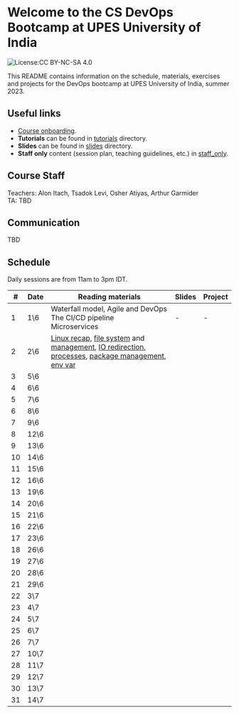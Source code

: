 # Welcome to the CS DevOps Bootcamp at UPES University of India

![License:CC BY-NC-SA 4.0](https://img.shields.io/badge/License-CC%20BY--NC--SA%204.0-lightgrey.svg)

This README contains information on the schedule, materials, exercises and projects for the DevOps bootcamp at UPES University of India, summer 2023.

## Useful links

- [Course onboarding](onboarding.md).
- **Tutorials** can be found in [tutorials](tutorials) directory.
- **Slides** can be found in [slides](slides) directory.
- **Staff only** content (session plan, teaching guidelines, etc.) in [staff_only](staff_only).

## Course Staff

Teachers: Alon Itach, Tsadok Levi, Osher Atiyas, Arthur Garmider   
TA: TBD 

## Communication 

TBD

## Schedule

Daily sessions are from 11am to 3pm IDT.


| #  |  Date |  Reading materials | Slides | Project  |
|---|---|---|---|---|
| 1 | 	1\6 | Waterfall model, Agile and DevOps<br>The CI/CD pipeline<br>Microservices | - | - | - | TBD | - |
| 2 | 	2\6 | [Linux recap](tutorials/01_linux_the_very_beginning.md), [file system](tutorials/02_linux_file_system.md) and [management](tutorials/03_linux_file_management.md), [IO redirection](tutorials/04_linux_io_redirection.md), [processes](tutorials/05_linux_processes.md), [package management](tutorials/06_linux_package_management.md), [env var](tutorials/07_linux_environment_variables.md) | 
| 3 | 	5\6 | 
| 4 | 	6\6 | 
| 5 | 	7\6 | 
| 6 | 	8\6 | 
| 7 | 	9\6 | 
| 8 | 	12\6 | 
| 9 | 	13\6 | 
| 10 | 	14\6 | 
| 11 | 	15\6 | 
| 12 | 	16\6 | 
| 13 | 	19\6 | 
| 14 | 	20\6 | 
| 15 | 	21\6 | 
| 16 | 	22\6 | 
| 17 | 	23\6 | 
| 18 | 	26\6 | 
| 19 | 	27\6 | 
| 20 | 	28\6 | 
| 21 | 	29\6 | 
| 22 | 	3\7 | 
| 23 | 	4\7 | 
| 24 | 	5\7 | 
| 25 | 	6\7 | 
| 26 | 	7\7 | 
| 27 | 	10\7 | 
| 28 | 	11\7 | 
| 29 | 	12\7 | 
| 30 | 	13\7 | 
| 31 | 	14\7 | 





